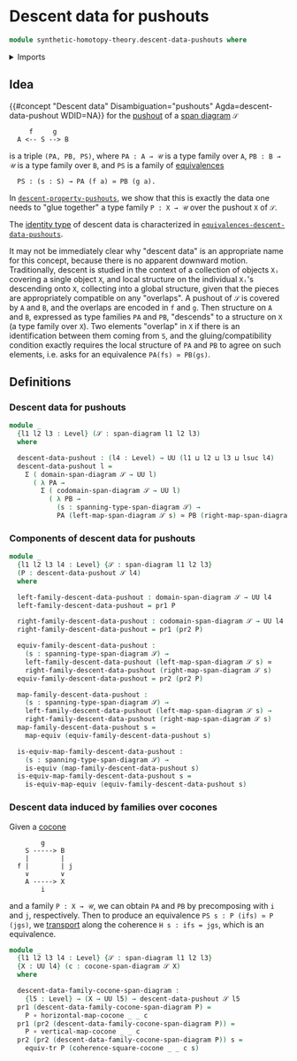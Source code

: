 # Descent data for pushouts

```agda
module synthetic-homotopy-theory.descent-data-pushouts where
```

<details><summary>Imports</summary>

```agda
open import foundation.dependent-pair-types
open import foundation.equivalences
open import foundation.function-types
open import foundation.span-diagrams
open import foundation.transport-along-identifications
open import foundation.universe-levels

open import synthetic-homotopy-theory.cocones-under-spans
```

</details>

## Idea

{{#concept "Descent data" Disambiguation="pushouts" Agda=descent-data-pushout WDID=NA}}
for the [pushout](synthetic-homotopy-theory.universal-property-pushouts.md) of a
[span diagram](foundation.span-diagrams.md) `𝒮`

```text
     f     g
  A <-- S --> B
```

is a triple `(PA, PB, PS)`, where `PA : A → 𝒰` is a type family over `A`,
`PB : B → 𝒰` is a type family over `B`, and `PS` is a family of
[equivalences](foundation-core.equivalences.md)

```text
  PS : (s : S) → PA (f a) ≃ PB (g a).
```

In
[`descent-property-pushouts`](synthetic-homotopy-theory.descent-property-pushouts.md),
we show that this is exactly the data one needs to "glue together" a type family
`P : X → 𝒰` over the pushout `X` of `𝒮`.

The [identity type](foundation-core.identity-types.md) of descent data is
characterized in
[`equivalences-descent-data-pushouts`](synthetic-homotopy-theory.equivalences-descent-data-pushouts.md).

It may not be immediately clear why "descent data" is an appropriate name for
this concept, because there is no apparent downward motion. Traditionally,
descent is studied in the context of a collection of objects `Xᵢ` covering a
single object `X`, and local structure on the individual `Xᵢ`'s descending onto
`X`, collecting into a global structure, given that the pieces are appropriately
compatible on any "overlaps". A pushout of `𝒮` is covered by `A` and `B`, and
the overlaps are encoded in `f` and `g`. Then structure on `A` and `B`,
expressed as type families `PA` and `PB`, "descends" to a structure on `X` (a
type family over `X`). Two elements "overlap" in `X` if there is an
identification between them coming from `S`, and the gluing/compatibility
condition exactly requires the local structure of `PA` and `PB` to agree on such
elements, i.e. asks for an equivalence `PA(fs) ≃ PB(gs)`.

## Definitions

### Descent data for pushouts

```agda
module _
  {l1 l2 l3 : Level} (𝒮 : span-diagram l1 l2 l3)
  where

  descent-data-pushout : (l4 : Level) → UU (l1 ⊔ l2 ⊔ l3 ⊔ lsuc l4)
  descent-data-pushout l =
    Σ ( domain-span-diagram 𝒮 → UU l)
      ( λ PA →
        Σ ( codomain-span-diagram 𝒮 → UU l)
          ( λ PB →
            (s : spanning-type-span-diagram 𝒮) →
            PA (left-map-span-diagram 𝒮 s) ≃ PB (right-map-span-diagram 𝒮 s)))
```

### Components of descent data for pushouts

```agda
module _
  {l1 l2 l3 l4 : Level} {𝒮 : span-diagram l1 l2 l3}
  (P : descent-data-pushout 𝒮 l4)
  where

  left-family-descent-data-pushout : domain-span-diagram 𝒮 → UU l4
  left-family-descent-data-pushout = pr1 P

  right-family-descent-data-pushout : codomain-span-diagram 𝒮 → UU l4
  right-family-descent-data-pushout = pr1 (pr2 P)

  equiv-family-descent-data-pushout :
    (s : spanning-type-span-diagram 𝒮) →
    left-family-descent-data-pushout (left-map-span-diagram 𝒮 s) ≃
    right-family-descent-data-pushout (right-map-span-diagram 𝒮 s)
  equiv-family-descent-data-pushout = pr2 (pr2 P)

  map-family-descent-data-pushout :
    (s : spanning-type-span-diagram 𝒮) →
    left-family-descent-data-pushout (left-map-span-diagram 𝒮 s) →
    right-family-descent-data-pushout (right-map-span-diagram 𝒮 s)
  map-family-descent-data-pushout s =
    map-equiv (equiv-family-descent-data-pushout s)

  is-equiv-map-family-descent-data-pushout :
    (s : spanning-type-span-diagram 𝒮) →
    is-equiv (map-family-descent-data-pushout s)
  is-equiv-map-family-descent-data-pushout s =
    is-equiv-map-equiv (equiv-family-descent-data-pushout s)
```

### Descent data induced by families over cocones

Given a [cocone](synthetic-homotopy-theory.cocones-under-spans.md)

```text
        g
    S -----> B
    |        |
  f |        | j
    ∨        ∨
    A -----> X
        i
```

and a family `P : X → 𝒰`, we can obtain `PA` and `PB` by precomposing with `i`
and `j`, respectively. Then to produce an equivalence
`PS s : P (ifs) ≃ P (jgs)`, we
[transport](foundation-core.transport-along-identifications.md) along the
coherence `H s : ifs = jgs`, which is an equivalence.

```agda
module _
  {l1 l2 l3 l4 : Level} {𝒮 : span-diagram l1 l2 l3}
  {X : UU l4} (c : cocone-span-diagram 𝒮 X)
  where

  descent-data-family-cocone-span-diagram :
    {l5 : Level} → (X → UU l5) → descent-data-pushout 𝒮 l5
  pr1 (descent-data-family-cocone-span-diagram P) =
    P ∘ horizontal-map-cocone _ _ c
  pr1 (pr2 (descent-data-family-cocone-span-diagram P)) =
    P ∘ vertical-map-cocone _ _ c
  pr2 (pr2 (descent-data-family-cocone-span-diagram P)) s =
    equiv-tr P (coherence-square-cocone _ _ c s)
```
